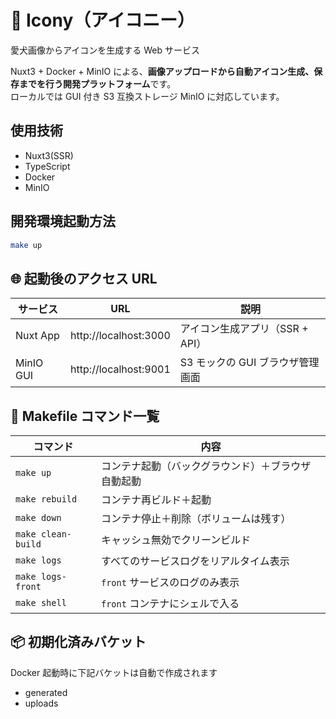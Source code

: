 # 🐶 Icony（アイコニー）

愛犬画像からアイコンを生成する Web サービス

Nuxt3 + Docker + MinIO による、**画像アップロードから自動アイコン生成、保存までを行う開発プラットフォーム**です。  
ローカルでは GUI 付き S3 互換ストレージ MinIO に対応しています。

## 使用技術

- Nuxt3(SSR)
- TypeScript
- Docker
- MinIO

## 開発環境起動方法

```bash
make up
```

## 🌐 起動後のアクセス URL

| サービス  | URL                   | 説明                             |
| --------- | --------------------- | -------------------------------- |
| Nuxt App  | http://localhost:3000 | アイコン生成アプリ（SSR + API）  |
| MinIO GUI | http://localhost:9001 | S3 モックの GUI ブラウザ管理画面 |

## 🧪 Makefile コマンド一覧

| コマンド           | 内容                                               |
| ------------------ | -------------------------------------------------- |
| `make up`          | コンテナ起動（バックグラウンド）＋ブラウザ自動起動 |
| `make rebuild`     | コンテナ再ビルド＋起動                             |
| `make down`        | コンテナ停止＋削除（ボリュームは残す）             |
| `make clean-build` | キャッシュ無効でクリーンビルド                     |
| `make logs`        | すべてのサービスログをリアルタイム表示             |
| `make logs-front`  | `front` サービスのログのみ表示                     |
| `make shell`       | `front` コンテナにシェルで入る                     |

## 📦 初期化済みバケット

Docker 起動時に下記バケットは自動で作成されます

- generated
- uploads
